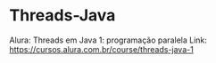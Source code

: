 # Threads-Java

Alura: Threads em Java 1: programação paralela
        Link: https://cursos.alura.com.br/course/threads-java-1
